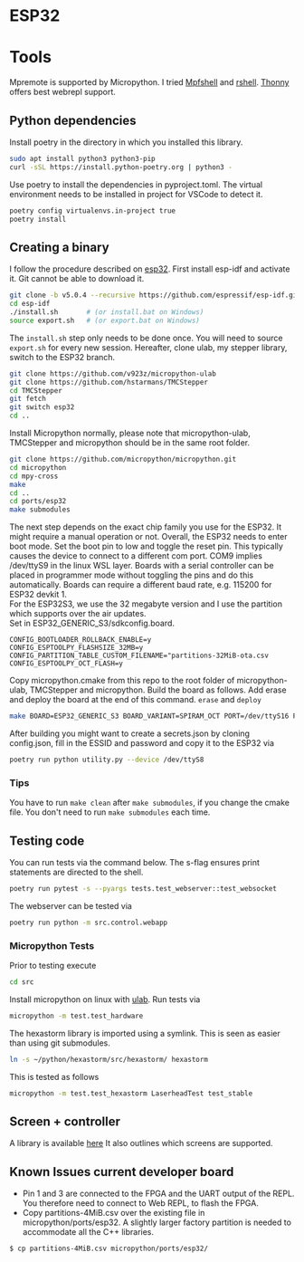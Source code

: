# ESP32 

# Tools
Mpremote is supported by Micropython. I tried [Mpfshell](https://github.com/wendlers/mpfshell) 
and [rshell](https://github.com/dhylands/rshell). [Thonny](https://thonny.org/) offers best webrepl support.

## Python dependencies
Install poetry in the directory in which you installed this library.
```bash
sudo apt install python3 python3-pip
curl -sSL https://install.python-poetry.org | python3 -
```
Use poetry to install the dependencies in pyproject.toml.
The virtual environment needs to be installed in project for VSCode to detect it.
```bash
poetry config virtualenvs.in-project true
poetry install
```

## Creating a binary
I follow the procedure described on [esp32](https://github.com/micropython/micropython/tree/master/ports/esp32).
First install esp-idf and activate it. Git cannot be able to download it.
```bash
git clone -b v5.0.4 --recursive https://github.com/espressif/esp-idf.git$ 
cd esp-idf
./install.sh       # (or install.bat on Windows)
source export.sh   # (or export.bat on Windows)
```
The `install.sh` step only needs to be done once. You will need to source
`export.sh` for every new session.
Hereafter, clone ulab, my stepper library, switch to the ESP32 branch.
```bash
git clone https://github.com/v923z/micropython-ulab
git clone https://github.com/hstarmans/TMCStepper
cd TMCStepper
git fetch
git switch esp32
cd ..
```
Install Micropython normally, please note that micropython-ulab, TMCStepper and micropython should
be in the same root folder.
```bash
git clone https://github.com/micropython/micropython.git
cd micropython
cd mpy-cross
make
cd ..
cd ports/esp32
make submodules
```
The next step depends on the exact chip family you use for the ESP32. It might require a manual operation or not.
Overall, the ESP32 needs to enter boot mode. Set the boot pin to low and toggle the reset pin.
This typically causes the device to connect to a different com port. COM9 implies /dev/ttyS9 in the linux WSL layer.
Boards with a serial controller can be placed in programmer mode without toggling the pins and do this automatically. Boards can require a different baud rate, e.g. 115200 for ESP32 devkit 1.  
For the ESP32S3, we use the 32 megabyte version and I use the partition which supports over the air updates.  
Set in ESP32_GENERIC_S3/sdkconfig.board.  
```
CONFIG_BOOTLOADER_ROLLBACK_ENABLE=y
CONFIG_ESPTOOLPY_FLASHSIZE_32MB=y
CONFIG_PARTITION_TABLE_CUSTOM_FILENAME="partitions-32MiB-ota.csv
CONFIG_ESPTOOLPY_OCT_FLASH=y
```  
Copy micropython.cmake from this repo to the root folder of micropython-ulab, TMCStepper and micropython.
Build the board as follows.
Add erase and deploy the board at the end of this command.
```erase``` and ```deploy```  
```bash
make BOARD=ESP32_GENERIC_S3 BOARD_VARIANT=SPIRAM_OCT PORT=/dev/ttyS16 FROZEN_MANIFEST=/home/hstarmans/python/esp32_hexastorm/src/manifest.py USER_C_MODULES=../../../../micropython.cmake
```
After building you might want to create a secrets.json by cloning config.json, fill in the ESSID and password and copy it to the ESP32 via
```bash
poetry run python utility.py --device /dev/ttyS8
```

### Tips
You have to run ```make clean``` after ```make submodules```,
if you change the cmake file. You don't need to run ```make submodules```
each time.

## Testing code
You can run tests via the command below. The s-flag ensures print statements are directed to the shell.
```bash
poetry run pytest -s --pyargs tests.test_webserver::test_websocket
```
The webserver can be tested via
```bash
poetry run python -m src.control.webapp
```

### Micropython Tests

Prior to testing execute
```bash
cd src
```
Install micropython on linux with [ulab](https://github.com/v923z/micropython-ulab). Run tests via
```bash
micropython -m test.test_hardware
```
The hexastorm library is imported using a symlink. This is seen as easier than using git submodules.
```bash
ln -s ~/python/hexastorm/src/hexastorm/ hexastorm
```
This is tested as follows
```bash
micropython -m test.test_hexastorm LaserheadTest test_stable
```

## Screen + controller
A library is available [here](https://github.com/peterhinch/micropython-micro-gui)
It also outlines which screens are supported.

## Known Issues current developer board
- Pin 1 and 3 are connected to the FPGA and the UART output of the REPL.
You therefore need to connect to Web REPL, to flash the FPGA.
- Copy partitions-4MiB.csv over the existing file in micropython/ports/esp32. 
A slightly larger factory partition is needed to accommodate all the 
C++ libraries.
```bash
$ cp partitions-4MiB.csv micropython/ports/esp32/
```